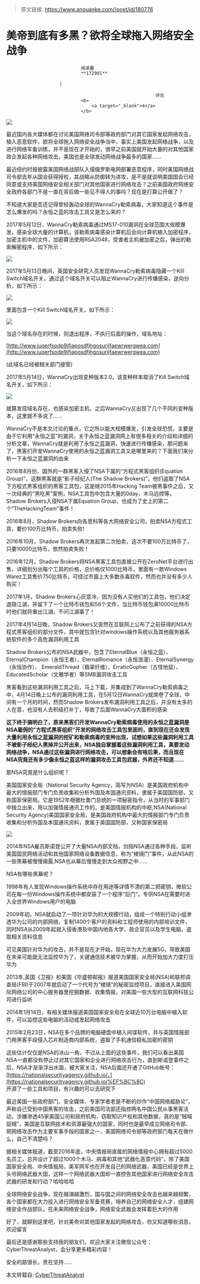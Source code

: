 > 原文链接: https://www.anquanke.com//post/id/180776 


# 美帝到底有多黑？欲将全球拖入网络安全战争


                                阅读量   
                                **172901**
                            
                        |
                        
                                                            评论
                                <b>
                                    <a target="_blank">4</a>
                                </b>
                                                                                    



[![](https://p2.ssl.qhimg.com/t01a890abb9fb1613b7.png)](https://p2.ssl.qhimg.com/t01a890abb9fb1613b7.png)



最近国内各大媒体都在讨论美国网络司令部等政府部门对其它国家发起网络攻击，植入恶意软件，欲将全球拖入网络安全战争当中，事实上美国发起网络战争，以及进行网络军备训练，并不是现在才开始的，很早之前美国就开始大量的对其他国家政企发起各种网络攻击，美国也是全球发动网络战争最多的国家……

最近纽约时报披露美国网络战部队入侵俄罗斯电网部署恶意程序，同时美国网络战司令部去年从国会获得授权，其战略从防御转为进攻，是不是就说明美国国会已经同意或支持美国网络安全相关部门对其他国家进行网络攻击？之前美国政府网络安全政府各部门不是一直在背后做一些见不得人的事吗？现在是打算公开做了？

不知道大家是否还记得曾经轰动全球的WannaCry勒索病毒，大家知道这个事件是怎么爆发的吗？永恒之蓝的攻击工具又是怎么来的？

2017年5月12日，WannaCry勒索病毒通过MS17-010漏洞在全球范围大规模爆发，感染全球大量的计算机，该勒索病毒感染计算机后会向计算机植入加密程序，加密主机中的文件，加密算法使用RSA2048，受害者主机被加密之后，弹出的勒索解密程序，如下所示：

[![](https://p0.ssl.qhimg.com/t01d589e284a0ff6548.png)](https://p0.ssl.qhimg.com/t01d589e284a0ff6548.png)

2017年5月13日晚间，英国安全研究人员发现WannaCry勒索病毒隐藏一个Kill Switch域名开关，通过这个域名开关可以阻止WannaCry进行传播感染，逆向分析，如下所示：

[![](https://p3.ssl.qhimg.com/t0160dfe9f0bb7b8348.png)](https://p3.ssl.qhimg.com/t0160dfe9f0bb7b8348.png)

里面包含一个Kill Switch域名开关，如下所示：

[![](https://p4.ssl.qhimg.com/t01efe0d546905d3d56.png)](https://p4.ssl.qhimg.com/t01efe0d546905d3d56.png)

当这个域名存在的时候，则退出程序，不执行后面的操作，域名地址：

[http://www.iuqerfsodp9ifjaposdfjhgosurijfaewrwergwea.com](http://www.iuqerfsodp9ifjaposdfjhgosurijfaewrwergwea.com)

(此域名已经被相关部门接管)

2017年5月14日，WannaCry出现变种版本2.0，该变种样本取消了Kill Switch域名开关，如下所示：

[![](https://p4.ssl.qhimg.com/t010e0ac05163153921.png)](https://p4.ssl.qhimg.com/t010e0ac05163153921.png)

就算发现域名存在，也感染加密主机，之后WannaCry又出现了几个不同的变种版本，这里就不多说了……

WannaCry不是本文讨论的重点，它之所以能大规模爆发，引发全球恐慌，主要是由于它利用“永恒之蓝”的漏洞，关于永恒之蓝漏洞网上有很多相关的介绍和详细的分析文章，WannaCry就是利用了永恒之蓝漏洞，快速进行传播感染，那问题来了，黑客们开发WannaCry使用的永恒之蓝漏洞工具又是哪里来的？下面我们来分析一下永恒之蓝漏洞的由来

2016年8月份，国外的一群黑客入侵了NSA下属的“方程式黑客组织(Equation Group)”，这群黑客就是”影子经纪人(The Shadow Brokers)”，他们盗取了NSA下方程式黑客组织的黑客工具包，这是继2015年Hacking Team被黑事件之后，又一次经典的“黑吃黑”案例，NSA工具包中包含大量的0day，木马远控等，Shadow Brokers入侵NSA下属Equation Group，也成为了史上的第二个”TheHackingTeam”事件！

2016年8月，Shadow Brokers向各思科等各大网络安全公司，拍卖NSA方程式工具，要价100万比特币，拍卖失败!

2016年10月，Shadow Brokers再次发起第二次拍卖，这次不要100万比特币了，只要10000比特币，依然拍卖失败！

2016年12月，Shadow Brokers将NSA黑客工具包直接公开在ZeroNet平台进行出售，详细划分出每个工具的价格，总价格仅1000比特币，里面有一款Windows Warez工具售价750比特币，可绕过市面上大多数杀毒软件，然而也并没有多少人购买！

2017年1月，Shadow Brokers心灰意冷，因为没有人买他们的工具包，他们决定退隐江湖，并留下了一个比特币钱包和58个文件，当比特币钱包满10000比特币时他们就将重出江湖，不问江湖事了！

2017年4月14日晚，Shadow Brokers又突然在互联网上公布了之前获得的NSA方程式黑客组织的部分文件，其中就包含针对windows操作系统以及其他服务器系统软件的多个高危漏洞利用工具

Shadow Brokers公布的NSA武器中，包含了EternalBlue（永恒之蓝）、EternalChampion（永恒王者）、EternalRomance（永恒浪漫）、EternalSynergy（永恒协作）、 EmeraldThread（翡翠纤维）、ErraticGopher（古怪地鼠）、EducatedScholar（文雅学者）等SMB漏洞攻击工具

黑客看到这些漏洞利用工具之后，马上下载，并集成到了WannaCry勒索病毒之中，4月14日晚上公布的漏洞利用工具，在5月12日WannaCry就席卷了全球，中间有一个月的时间，然而Shadow Brokers发布漏洞利用工具之后，并没有太多的人在意，也没有人去积级打补丁，导致了后面WannaCry大面积的感染

**这下终于搞明白了，原来黑客们开发WannaCry勒索病毒使用的永恒之蓝漏洞是NSA雇佣的”方程式黑客组织”开发的网络攻击工具包里面的，直到现在还会发现大量利用永恒之蓝漏洞的挖矿和勒索病毒的变种出现，试想如果这些漏洞利用工具不被影子经纪人黑掉并公开出来，NSA独自掌握着这些漏洞利用工具，真要发动网络战争，NSA通过这些漏洞进行网络攻击，可以想象会有啥后果，而且现在NSA究竟还有多少像永恒之蓝这样的漏洞攻击工具包武器，外界还不知道……**

那NSA究竟是什么组织呢？

美国国家安全局（National Security Agency，简写为NSA）是美国政府机构中最大的情报部门专门负责收集和分析外国及本国通讯资料，隶属于美国国防部，又称国家保密局。它是1952年根据杜鲁门总统的一项秘密指令，从当时的军事部门中独立出来，用以加强情报通讯工作的，是美国情报机构的中枢,NSA(National Security Agency)美国国家安全局，是美国政府机构中最大的情报部门专门负责收集和分析外国及本国通讯资料，隶属于美国国防部，又称国家保密局

[![](https://p2.ssl.qhimg.com/t019759a268cdc0715d.png)](https://p2.ssl.qhimg.com/t019759a268cdc0715d.png)

2014年NSA雇员斯诺登公开了大量NSA内部文档，剑指NSA通过各种手段，监听美国国民网络活动和其他国家网络设备数据信息，称为“棱镜门”事件，从此NSA的一些黑幕被慢慢揭露,NSA也从幕后慢慢走到大众视野之中……

NSA有哪些黑幕呢？

1998年有人发现Windows操作系统中存在用途等详情不清的第二把密钥，微软公司在每一份Windows操作系统中都安装了一个程序“后门”，专供NSA在需要时进入全世界Windows用户的电脑

2009年初，NSA就启动了一项针对华为的大规模行动，组成一个特别行动小组渗透华为公司的内部网络，复制1400个客户的资料和工程师使用的内部培训文件，同时NSA从2009年起就入侵香港及中国内地各大学，政企官员以及学生电脑，盗取相关资料信息

可见美国针对华为的攻击，并不是现在才开始，现在华为大力发展5G，导致美国在未来可能就无法监控华为了，关键通信技术被华为掌握，从而开始加大力度打压华为

2013年,英国《卫报》和美国《华盛顿邮报》报道美国国家安全局(NSA)和联邦调查局(FBI)于2007年就启动了一个代号为“棱镜”的秘密监控项目，直接进入美国网际网络公司的中心服务器里挖掘数据、收集情报，对美国一些大型的互联网科技公司进行监听

2014年1月14日，有相关媒体报道美国国家安全局在全球近10万台电脑中植入软件，可以监控这些电脑的活动或发起网络攻击

2015年2月23日，NSA在多个品牌的电脑硬盘中植入间谍软件，并与英国情报部门用黑客手段侵入芯片制造商内部系统，盗取了手机通信稳私加密的密钥

这些估计仅仅是NSA的冰山一角，不过从上面的这些事件，我们可以看出美国NSA一直都没有停止过对其它国家和企业进行网络攻击行为，直到斯诺登事件之后，NSA才渐渐浮出水面，被大家关注，NSA后面还开通了GitHub帐号：[https://nationalsecurityagency.github.io/，](https://nationalsecurityagency.github.io/%EF%BC%8C)<br>
开源了一些工具和项目，有兴趣的可以去研究下

最近美国一些政府部门、安全媒体、专家学者老是不断的炒作“中国网络威胁论”，声称自己受到中国黑客的攻击，之前美国司法部还指控两名中国公民从事黑客活动，涉嫌渗透45家美国公司和政府机构，窃取知识产权和其他数据，真的是“贼喊捉贼”，美国是互联网技术和资源最强大的国家，同时也是最早成立网络司令部、把网络攻击作为主要军事手段的国家之一，美国网络司令部等政府部门每天在做什么，自己不清楚吗？

据相关媒体报道，截至2016年底，中央情报局直属的网络情报中心拥有超过5000名员工，总共设计了超过1000个木马、病毒和其他“武器化恶意代码”，除了美国国家安全局、中央情报局，美军网军也在开发自己的网络武器，美国已经是世界上头号网络武器大国，这样一个网络武器大国却一直控告其他国家进行网络安全攻击武器的研发和行动？哈哈哈哈

全球网络安全战争，现在越演越激烈，国与国之间的网络安全攻击也越来越频繁，各个国家都在大力投入进行网络安全军备竞赛，培养自己的网络安全人才，组建网络安全作战部队，在未来网络安全战争，网络安全武器会发挥着巨大的作用

好了，就聊到这里吧，针对美帝对其他国家发起的网络攻击，你又知道哪些消息，欢迎留言

最后还是感谢那些支持我的朋友们，欢迎大家关注微信公众号：CyberThreatAnalyst，会分享更多精彩内容！

安全的路很长，贵在坚持……

本文转载自: [CyberThreatAnalyst](https://mp.weixin.qq.com/s/_2ope2LNirok7VK2LmovLQ)
